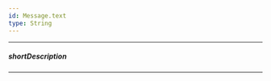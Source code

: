 ```yaml
---
id: Message.text
type: String
---
```

---
##### shortDescription
<!-- Description goes here -->

---
<!-- Description goes here -->